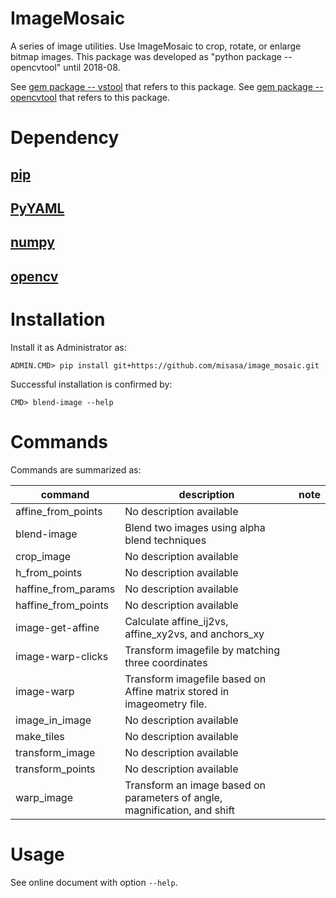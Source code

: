 # ImageMosaic
A series of image utilities.  Use ImageMosaic to crop, rotate, or
enlarge bitmap images.  This package was developed as
"python package -- opencvtool" until 2018-08.

See [gem package -- vstool](https://babel.misasa.okayama-u.ac.jp/gems/vstool/tree/master) that refers to this package.
See [gem package -- opencvtool](https://babel.misasa.okayama-u.ac.jp/gems/opencvtool/tree/master) that refers to this package.


# Dependency

## [pip](https://pip.pypa.io/en/latest/installing.html "download and DOS> python get-pip.py")

## [PyYAML](http://pyyaml.org/wiki/PyYAML "download and launch installer")

## [numpy](http://sourceforge.net/projects/numpy/files/NumPy/ "download and launch installer")

## [opencv](http://opencv.org/downloads.html "download and DOS> copy C:\opencv\build\python\2.7\x86\cv2.pyd C:\Python27\Lib\site-packages")


# Installation

Install it as Administrator as:

    ADMIN.CMD> pip install git+https://github.com/misasa/image_mosaic.git

Successful installation is confirmed by:

    CMD> blend-image --help

# Commands

Commands are summarized as:

| command             | description                                                               | note |
| ------------------- | ------------------------------------------------------------------------- | ---- |
| affine_from_points  | No description available                                                  |      |
| blend-image         | Blend two images using alpha blend techniques                             |      |
| crop_image          | No description available                                                  |      |
| h_from_points       | No description available                                                  |      |
| haffine_from_params | No description available                                                  |      |
| haffine_from_points | No description available                                                  |      |
| image-get-affine    | Calculate affine_ij2vs, affine_xy2vs, and anchors_xy                      |      |
| image-warp-clicks   | Transform imagefile by matching three coordinates                         |      |
| image-warp          | Transform imagefile based on Affine matrix stored in imageometry file.    |      |
| image_in_image      | No description available                                                  |      |
| make_tiles          | No description available                                                  |      |
| transform_image     | No description available                                                  |      |
| transform_points    | No description available                                                  |      |
| warp_image          | Transform an image based on parameters of angle, magnification, and shift |      |


# Usage

See online document with option `--help`.
